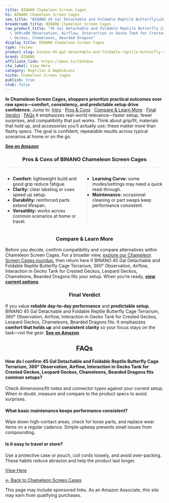 ```yaml
---
title: BINANO Chameleon Screen Cages
h1: BINANO Chameleon Screen Cages
seo_title: "BINANO 45 Gal Detachable and Foldable Reptile Butterfly\u2026"
breadcrumb_title: BINANO Chameleon Screen Cages
raw_product_title: "45 Gal Detachable and Foldable Reptile Butterfly Cage Terrarium,\
  \ 360\xB0 Observation, Airflow, Interaction in Gecko Tank for Crested Geckos, Leopard\
  \ Geckos, Chameleons, Bearded Dragons"
display_title: BINANO Chameleon Screen Cages
type: review
product_slug: binano-45-gal-detachable-and-foldable-reptile-butterfly-cage-terrarium-924d56fe
brand: BINANO
affiliate_link: https://amzn.to/3IUvQxw
cta_label: View Here
category: Reptiles & Amphibians
niche: Chameleon Screen Cages
publish: true
stub: false
---
```


<div id="intro" class="full-width"><p><strong>In Chameleon Screen Cages, shoppers prioritize practical outcomes over raw specs&mdash;comfort, consistency, and predictable setup drive confidence.</strong> Jump to: <a href="#intro">Intro</a> · <a href="#pros-cons">Pros &amp; Cons</a> · <a href="#compare-more">Compare &amp; Learn More</a> · <a href="#verdict">Final Verdict</a> · <a href="#faqs">FAQs</a> It emphasizes real-world relevance&mdash;faster setup, fewer surprises, and compatibility that just works. Think about grip/fit, materials that hold up, and accessories you’ll actually use; these matter more than flashy specs. The goal is confident, repeatable results across typical scenarios at home or on the go.</p><p><a href="https://amzn.to/3IUvQxw" rel="nofollow sponsored noopener" target="_blank"><strong>See on Amazon</strong></a></p></div>
<h3 id="pros-cons" style="text-align:center;">Pros &amp; Cons of BINANO Chameleon Screen Cages</h3>
<div class="pc-grid" style="display:grid;grid-template-columns:1fr 1fr;gap:16px;border-top:1px solid #e5e7eb;padding-top:12px;">
  <ul>
    <li><strong>Comfort:</strong> lightweight build and good grip reduce fatigue.</li>
    <li><strong>Clarity:</strong> clear labeling or cues speed up setup.</li>
    <li><strong>Durability:</strong> reinforced parts extend lifespan.</li>
    <li><strong>Versatility:</strong> works across common scenarios at home or travel.</li>
  </ul>
  <ul style="border-left:1px solid #e5e7eb;padding-left:16px;">
    <li><strong>Learning Curve:</strong> some modes/settings may need a quick read-through.</li>
    <li><strong>Maintenance:</strong> occasional cleaning or part swaps keep performance consistent.</li>
  </ul>
</div>


<h3 id="compare-more" style="text-align:center;">Compare &amp; Learn More</h3>
<p>Before you decide, confirm compatibility and compare alternatives within Chameleon Screen Cages. For a broader view, <a href="#">explore our Chameleon Screen Cages roundup</a>, then return here if BINANO 45 Gal Detachable and Foldable Reptile Butterfly Cage Terrarium, 360° Observation, Airflow, Interaction in Gecko Tank for Crested Geckos, Leopard Geckos, Chameleons, Bearded Dragons fits your setup. When you’re ready, <a href="https://amzn.to/3IUvQxw" rel="nofollow sponsored noopener" target="_blank"><strong>view current options</strong></a>.</p>

<h3 id="verdict" style="text-align:center;">Final Verdict</h3>
<p>If you value <strong>reliable day-to-day performance</strong> and <strong>predictable setup</strong>, BINANO 45 Gal Detachable and Foldable Reptile Butterfly Cage Terrarium, 360° Observation, Airflow, Interaction in Gecko Tank for Crested Geckos, Leopard Geckos, Chameleons, Bearded Dragons fits. It emphasizes <strong>comfort that holds up</strong> and <strong>consistent clarity</strong> so your focus stays on the task&mdash;not the gear. <a href="https://amzn.to/3IUvQxw" rel="nofollow sponsored noopener" target="_blank"><strong>See on Amazon</strong></a></p>

<h2 id="faqs" style="text-align:center;">FAQs</h2>
<h4><strong>How do I confirm 45 Gal Detachable and Foldable Reptile Butterfly Cage Terrarium, 360° Observation, Airflow, Interaction in Gecko Tank for Crested Geckos, Leopard Geckos, Chameleons, Bearded Dragons fits common setups?</strong></h4>
<p>Check dimensions/fit notes and connector types against your current setup. When in doubt, measure and compare to the product specs to avoid surprises.</p>
<h4><strong>What basic maintenance keeps performance consistent?</strong></h4>
<p>Wipe down high-contact areas, check for loose parts, and replace wear items on a regular cadence. Simple upkeep prevents small issues from compounding.</p>
<h4><strong>Is it easy to travel or store?</strong></h4>
<p>Use a protective case or pouch, coil cords loosely, and avoid over-packing. These habits reduce abrasion and help the product last longer.</p>

<p><a class="btn" href="https://amzn.to/3IUvQxw" target="_blank" rel="nofollow sponsored noopener">View Here</a></p>
<p><a href="/roundups/reptiles-amphibians/chameleon-screen-cages/">← Back to Chameleon Screen Cages</a></p>
<aside class="disclosure">This page may include sponsored links. As an Amazon Associate, this site may earn from qualifying purchases.</aside>
